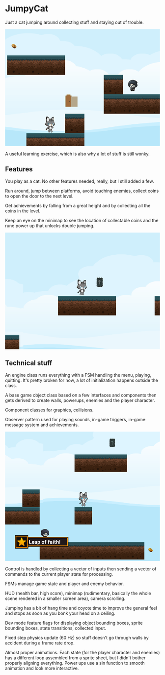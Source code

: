 # JumpyCat

Just a cat jumping around collecting stuff and staying out of trouble.

![JumpyCat title image](https://github.com/RaduHaulica/PlatformerJumpyCat/blob/d9a80b6b7afa1822c034b504a31d1b6b5f17e473/JumpyCat/media/platformer%20jumpy%20cat.gif)

A useful learning exercise, which is also why a lot of stuff is still wonky.

## Features

You play as a cat. No other features needed, really, but I still added a few.

Run around, jump between platforms, avoid touching enemies, collect coins to open the door to the next level.

Get achievements by falling from a great height and by collecting all the coins in the level.

Keep an eye on the minimap to see the location of collectable coins and the rune power up that unlocks double jumping.

![double jump powerup](https://github.com/RaduHaulica/PlatformerJumpyCat/blob/d9a80b6b7afa1822c034b504a31d1b6b5f17e473/JumpyCat/media/platformer%20jumpy%20cat%20double%20jump.gif)

## Technical stuff

An engine class runs everything with a FSM handling the menu, playing, quitting. It's pretty broken for now, a lot of initialization happens outside the class.

A base game object class based on a few interfaces and components then gets derived to create walls, powerups, enemies and the player character.

Component classes for graphics, collisions.

Observer pattern used for playing sounds, in-game triggers, in-game message system and achievements.

![achievement and messaging system](https://github.com/RaduHaulica/PlatformerJumpyCat/blob/d9a80b6b7afa1822c034b504a31d1b6b5f17e473/JumpyCat/media/platformer%20achievement.png)

Control is handled by collecting a vector of inputs then sending a vector of commands to the current player state for processing.

FSMs manage game state and player and enemy behavior.

HUD (health bar, high score), minimap (rudimentary, basically the whole scene rendered in a smaller screen area), camera scrolling.

Jumping has a bit of hang time and coyote time to improve the general feel and stops as soon as you bonk your head on a ceiling.

Dev mode feature flags for displaying object bounding boxes, sprite bounding boxes, state transitions, collected input.

Fixed step physics update (60 Hz) so stuff doesn't go through walls by accident during a frame rate drop.

Almost proper animations. Each state (for the player character and enemies) has a different loop assembled from a sprite sheet, but I didn't bother properly aligning everything. Power ups use a sin function to smooth animation and look more interactive.